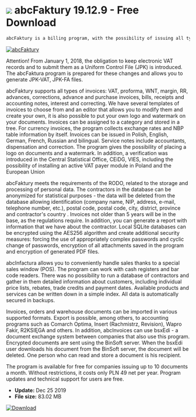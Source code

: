 # ![](https://cdn.softexe.net/static/icon/6/abcfaktury-8913.png) abcFaktury 19.12.9 - Free Download

```sh
abcFaktury is a billing program, with the possibility of issuing all types of commercial documents, notes, currency documents, as well as printing receipts and invoices on fiscal printers. abcFaktury can print on printers communicating with the Posnet, Thermal, Novitus, Elzab and Farex protocols.
```
[![abcFaktury](https://gallery.dpcdn.pl/imgc/Tools/76343/g_-_420x350_1.5_-_xd67fb0d9-6909-44aa-aa50-fcd539f7d1b7.png)](https://softexe.net/win/business/billing/abcfaktury:hapc.html)

Attention! From January 1, 2018, the obligation to keep electronic VAT records and to submit them as a Uniform Control File (JPK) is introduced. The abcFaktura program is prepared for these changes and allows you to generate JPK-VAT, JPK-FA files.
  
 abcFaktury supports all types of invoices: VAT, proforma, WNT, margin, RR, advances, corrections, advance and purchase invoices, bills, receipts and accounting notes, interest and correcting. We have several templates of invoices to choose from and an editor that allows you to modify them and create your own, it is also possible to put your own logo and watermark on your documents. Invoices can be assigned to a category and stored in a tree.
 For currency invoices, the program collects exchange rates and NBP table information by itself. Invoices can be issued in Polish, English, German, French, Russian and bilingual. Service notes include accountants, dispensation and correction. The program gives the possibility of placing a logo on documents and a watermark. In addition, a verification was introduced in the Central Statistical Office, CEiDG, VIES, including the possibility of installing an active VAT payer module in Poland and the European Union
 
 
 abcFaktury meets the requirements of the RODO, related to the storage and processing of personal data. The contractors in the database can be anonymized for statistical purposes - the data will be deleted from the database allowing identification (company name, NIP, address, e-mail, telephone number, etc.), postal code, postal code, city, district, province and contractor's country . Invoices not older than 5 years will be in the base, as the regulations require. In addition, you can generate a report with information that we have about the contractor. Local SQLite databases can be encrypted using the AES256 algorithm and create additional security measures: forcing the use of appropriately complex passwords and cyclic change of passwords, encryption of all attachments saved in the program and encryption of generated PDF files.
 
 abcInfactura allows you to conveniently handle sales thanks to a special sales window (POS). The program can work with cash registers and bar code readers. There was no possibility to run a database of contractors and gather in them detailed information about customers, including individual price lists, rebates, trade credits and payment dates. Available products and services can be written down in a simple index. All data is automatically secured in backups.
 
 Invoices, orders and warehouse documents can be imported in various supported formats. Export is possible, among others, to accounting programs such as Comarch Optima, Insert (Rachmistrz, Revision), Wapro Fakir, R2KSIĘGA and others. In addition, abcInvoices can use bsxEdi - a document exchange system between companies that also use this program. Encrypted documents are sent using the BinSoft server. When the bsxEdi user downloads his document from the BinSoft server, the document will be deleted. One person who can read and store a document is his recipient.
 
 
 The program is available for free for companies issuing up to 10 documents a month. Without restrictions, it costs only PLN 49 net per year. Program updates and technical support for users are free.


- **Update:** Dec 25 2019
- **File size:** 83.02 MB

[![Download](https://cdn.softexe.net/static/img/download.png)](https://softexe.net/win/business/billing/abcfaktury:hapc.html)

